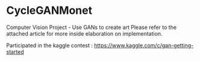 # CycleGANMonet
Computer Vision Project - Use GANs to create art
Please refer to the attached article for more inside elaboration on implementation.
 
Participated in the kaggle contest : https://www.kaggle.com/c/gan-getting-started
